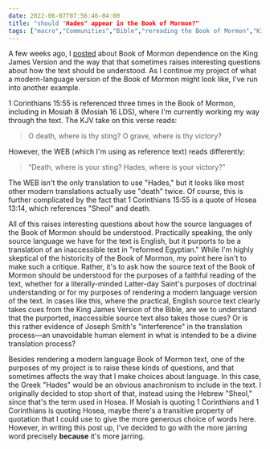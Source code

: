 ```yaml
---
date: 2022-06-07T07:56:46-04:00
title: "should "Hades" appear in the Book of Mormon?"
tags: ["macro","Communities","Bible","rereading the Book of Mormon","King James Version","World English Bible"]
---
```


A few weeks ago, I [posted]("https://spencergreenhalgh.com/communities/book-of-mormon-dependence-on-the-king-james-version/") about Book of Mormon dependence on the King James Version and the way that that sometimes raises interesting questions about how the text should be understood. As I continue my project of what a modern-language version of the Book of Mormon might look like, I've run into another example. 

1 Corinthians 15:55 is referenced three times in the Book of Mormon, including in Mosiah 8 (Mosiah 16 LDS), where I'm currently working my way through the text. The KJV take on this verse reads: 

> O death, where is thy sting? O grave, where is thy victory?

However, the WEB (which I'm using as reference text) reads differently: 

> “Death, where is your sting? Hades, where is your victory?"

The WEB isn't the only translation to use "Hades," but it looks like most other modern translations actually use "death" twice. Of course, this is further complicated by the fact that 1 Corinthians 15:55 is a quote of Hosea 13:14, which references "Sheol" and death. 

All of this raises interesting questions about how the source languages of the Book of Mormon should be understood. Practically speaking, the only source language we have for the text is English, but it purports to be a translation of an inaccessible text in "reformed Egyptian." While I'm highly skeptical of the historicity of the Book of Mormon, my point here isn't to make such a critique. Rather, it's to ask how the source text of the Book of Mormon should be understood for the purposes of a faithful reading of the text, whether for a literally-minded Latter-day Saint's purposes of doctrinal understanding or for my purposes of rendering a modern language version of the text. In cases like this, where the practical, English source text clearly takes cues from the King James Version of the Bible, are we to understand that the purported, inaccessible source text also takes those cues? Or is this rather evidence of Joseph Smith's "interference" in the translation process—an unavoidable human element in what is intended to be a divine translation process?

Besides rendering a modern language Book of Mormon text, one of the purposes of my project is to raise these kinds of questions, and that sometimes affects the way that I make choices about language. In this case, the Greek "Hades" would be an obvious anachronism to include in the text. I originally decided to stop short of that, instead using the Hebrew "Sheol," since that's the term used in Hosea. If Mosiah is quoting 1 Corinthians and 1 Corinthians is quoting Hosea, maybe there's a transitive property of quotation that I could use to give the more generous choice of words here. However, in writing this post up, I've decided to go with the more jarring word precisely **because** it's more jarring.
